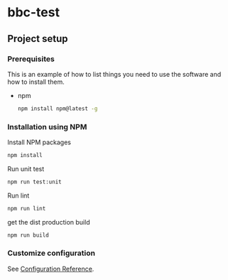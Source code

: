 # bbc-test

## Project setup

### Prerequisites

This is an example of how to list things you need to use the software and how to install them.

- npm
  ```sh
  npm install npm@latest -g
  ```

### Installation using NPM

Install NPM packages

```sh
npm install
```

Run unit test

```sh
npm run test:unit
```

Run lint

```sh
npm run lint
```

get the dist production build

```sh
npm run build
```

### Customize configuration

See [Configuration Reference](https://cli.vuejs.org/config/).
